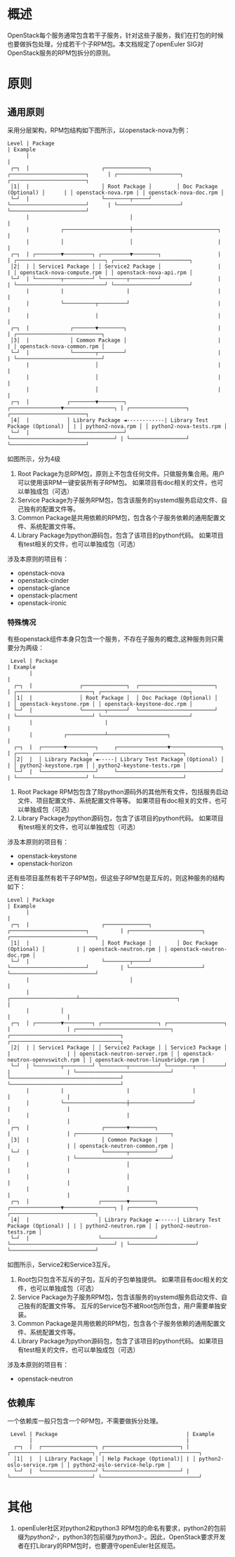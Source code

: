 # 概述

OpenStack每个服务通常包含若干子服务，针对这些子服务，我们在打包的时候也要做拆包处理，分成若干个子RPM包。本文档规定了openEuler SIG对OpenStack服务的RPM包拆分的原则。

# 原则

## 通用原则

采用分层架构，RPM包结构如下图所示，以openstack-nova为例：

```
Level | Package                                                                       | Example
      |                                                                               |  
 ┌─┐  |                       ┌──────────────┐        ┌────────────────────────┐      | ┌────────────────────┐ ┌────────────────────────┐
 │1│  |                       │ Root Package │        │ Doc Package (Optional) │      | │ openstack-nova.rpm │ │ openstack-nova-doc.rpm │
 └─┘  |                       └────────┬─────┘        └────────────────────────┘      | └────────────────────┘ └────────────────────────┘
      |                                │                                              |
      |          ┌─────────────────────┼───────────────────────────┐                  |
      |          │                     │                           |                  |
 ┌─┐  | ┌────────▼─────────┐ ┌─────────▼────────┐                  |                  | ┌────────────────────────────┐ ┌────────────────────────┐
 │2│  | │ Service1 Package │ │ Service2 Package │                  |                  | │ openstack-nova-compute.rpm │ │ openstack-nova-api.rpm │
 └─┘  | └────────┬─────────┘ └────────┬─────────┘                  |                  | └────────────────────────────┘ └────────────────────────┘
      |          |                    |                            |                  |
      |          └──────────┬─────────┘                            |                  |
      |                     |                                      |                  |
 ┌─┐  |             ┌───────▼────────┐                             |                  | ┌───────────────────────────┐
 │3│  |             │ Common Package │                             |                  | │ openstack-nova-common.rpm │
 └─┘  |             └───────┬────────┘                             |                  | └───────────────────────────┘
      |                     │                                      |                  |
      |                     │                                      |                  |
      |                     │                                      |                  |
 ┌─┐  |            ┌────────▼────────┐            ┌────────────────▼────────────────┐ | ┌──────────────────┐ ┌────────────────────────┐
 │4│  |            │ Library Package ◄------------| Library Test Package (Optional) │ | │ python2-nova.rpm │ │ python2-nova-tests.rpm │
 └─┘  |            └─────────────────┘            └─────────────────────────────────┘ | └──────────────────┘ └────────────────────────┘
```

如图所示，分为4级

1. Root Package为总RPM包，原则上不包含任何文件。只做服务集合用。用户可以使用该RPM一键安装所有子RPM包。
    如果项目有doc相关的文件，也可以单独成包（可选）
2. Service Package为子服务RPM包，包含该服务的systemd服务启动文件、自己独有的配置文件等。
3. Common Package是共用依赖的RPM包，包含各个子服务依赖的通用配置文件、系统配置文件等。
4. Library Package为python源码包，包含了该项目的python代码。
    如果项目有test相关的文件，也可以单独成包（可选）

涉及本原则的项目有：

* openstack-nova
* openstack-cinder
* openstack-glance
* openstack-placment
* openstack-ironic

### 特殊情况

有些openstack组件本身只包含一个服务，不存在子服务的概念,这种服务则只需要分为两级：

```
 Level | Package                                                         | Example
       |                                                                 |  
  ┌─┐  |               ┌──────────────┐  ┌────────────────────────┐      | ┌────────────────────────┐ ┌────────────────────────────┐
  │1│  |               │ Root Package │  │ Doc Package (Optional) │      | │ openstack-keystone.rpm │ │ openstack-keystone-doc.rpm │
  └─┘  |               └───────┬──────┘  └────────────────────────┘      | └────────────────────────┘ └────────────────────────────┘
       |                       |                                         |   
       |          ┌────────────┴───────────────────┐                     |
  ┌─┐  |  ┌───────▼─────────┐     ┌────────────────▼────────────────┐    | ┌──────────────────────┐ ┌────────────────────────────┐
  │2│  |  │ Library Package ◄-----| Library Test Package (Optional) │    | │ python2-keystone.rpm │ │ python2-keystone-tests.rpm │
  └─┘  |  └─────────────────┘     └─────────────────────────────────┘    | └──────────────────────┘ └────────────────────────────┘
```

1. Root Package RPM包包含了除python源码外的其他所有文件，包括服务启动文件、项目配置文件、系统配置文件等等。
    如果项目有doc相关的文件，也可以单独成包（可选）
2. Library Package为python源码包，包含了该项目的python代码。
    如果项目有test相关的文件，也可以单独成包（可选）

涉及本原则的项目有：

* openstack-keystone
* openstack-horizon

还有些项目虽然有若干子RPM包，但这些子RPM包是互斥的，则这种服务的结构如下：

```
Level | Package                                                                           | Example
      |                                                                                   |  
 ┌─┐  |                       ┌──────────────┐        ┌────────────────────────┐          | ┌───────────────────────┐ ┌───────────────────────────┐
 │1│  |                       │ Root Package │        │ Doc Package (Optional) │          | │ openstack-neutron.rpm │ │ openstack-neutron-doc.rpm │
 └─┘  |                       └────────┬─────┘        └────────────────────────┘          | └───────────────────────┘ └───────────────────────────┘
      |                                │                                                  |
      |          ┌─────────────────────┴───────────────────────────────┐                  |
      |          │                                                     |                  |
 ┌─┐  | ┌────────▼─────────┐ ┌──────────────────┐ ┌──────────────────┐ |                  | ┌──────────────────────────────┐ ┌───────────────────────────────────┐ ┌───────────────────────────────────┐
 │2│  | │ Service1 Package │ │ Service2 Package │ │ Service3 Package │ |                  | │ openstack-neutron-server.rpm │ │ openstack-neutron-openvswitch.rpm │ │ openstack-neutron-linuxbridge.rpm │
 └─┘  | └────────┬─────────┘ └────────┬─────────┘ └────────┬─────────┘ |                  | └──────────────────────────────┘ └───────────────────────────────────┘ └───────────────────────────────────┘
      |          |                    |                    |           |                  |
      |          └────────────────────┼────────────────────┘           |                  |
      |                               |                                |                  |
 ┌─┐  |                       ┌───────▼────────┐                       |                  | ┌──────────────────────────────┐
 │3│  |                       │ Common Package │                       |                  | │ openstack-neutron-common.rpm │
 └─┘  |                       └───────┬────────┘                       |                  | └──────────────────────────────┘
      |                               │                                |                  |
      |                               │                                |                  |
      |                               │                                |                  |
 ┌─┐  |                      ┌────────▼────────┐      ┌────────────────▼────────────────┐ | ┌─────────────────────┐ ┌───────────────────────────┐
 │4│  |                      │ Library Package ◄------| Library Test Package (Optional) │ | │ python2-neutron.rpm │ │ python2-neutron-tests.rpm │
 └─┘  |                      └─────────────────┘      └─────────────────────────────────┘ | └─────────────────────┘ └───────────────────────────┘
```

如图所示，Service2和Service3互斥。

1. Root包只包含不互斥的子包，互斥的子包单独提供。
    如果项目有doc相关的文件，也可以单独成包（可选）
2. Service Package为子服务RPM包，包含该服务的systemd服务启动文件、自己独有的配置文件等。
    互斥的Service包不被Root包所包含，用户需要单独安装。
3. Common Package是共用依赖的RPM包，包含各个子服务依赖的通用配置文件、系统配置文件等。
4. Library Package为python源码包，包含了该项目的python代码。
    如果项目有test相关的文件，也可以单独成包（可选）

涉及本原则的项目有：

* openstack-neutron

## 依赖库

一个依赖库一般只包含一个RPM包，不需要做拆分处理。

```
 Level | Package                                         | Example
       |                                                 |      
  ┌─┐  |  ┌─────────────────┐ ┌────────────────────────┐ | ┌──────────────────────────┐ ┌───────────────────────────────┐
  │1│  |  │ Library Package │ │ Help Package (Optional)│ | │ python2-oslo-service.rpm │ │ python2-oslo-service-help.rpm │
  └─┘  |  └─────────────────┘ └────────────────────────┘ | └──────────────────────────┘ └───────────────────────────────┘
```

# 其他

1. openEuler社区对python2和python3 RPM包的命名有要求，python2的包前缀为*python2-*，python3的包前缀为*python3-*。因此，OpenStack要求开发者在打Library的RPM包时，也要遵守openEuler社区规范。
